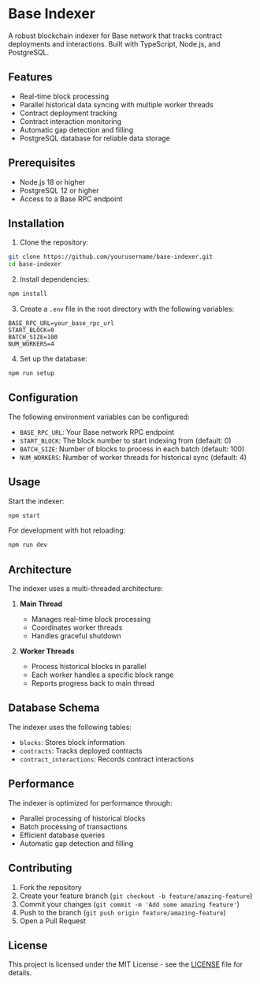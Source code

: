 # Base Indexer

A robust blockchain indexer for Base network that tracks contract deployments and interactions. Built with TypeScript, Node.js, and PostgreSQL.

## Features

- Real-time block processing
- Parallel historical data syncing with multiple worker threads
- Contract deployment tracking
- Contract interaction monitoring
- Automatic gap detection and filling
- PostgreSQL database for reliable data storage

## Prerequisites

- Node.js 18 or higher
- PostgreSQL 12 or higher
- Access to a Base RPC endpoint

## Installation

1. Clone the repository:
```bash
git clone https://github.com/yourusername/base-indexer.git
cd base-indexer
```

2. Install dependencies:
```bash
npm install
```

3. Create a `.env` file in the root directory with the following variables:
```env
BASE_RPC_URL=your_base_rpc_url
START_BLOCK=0
BATCH_SIZE=100
NUM_WORKERS=4
```

4. Set up the database:
```bash
npm run setup
```

## Configuration

The following environment variables can be configured:

- `BASE_RPC_URL`: Your Base network RPC endpoint
- `START_BLOCK`: The block number to start indexing from (default: 0)
- `BATCH_SIZE`: Number of blocks to process in each batch (default: 100)
- `NUM_WORKERS`: Number of worker threads for historical sync (default: 4)

## Usage

Start the indexer:
```bash
npm start
```

For development with hot reloading:
```bash
npm run dev
```

## Architecture

The indexer uses a multi-threaded architecture:

1. **Main Thread**
   - Manages real-time block processing
   - Coordinates worker threads
   - Handles graceful shutdown

2. **Worker Threads**
   - Process historical blocks in parallel
   - Each worker handles a specific block range
   - Reports progress back to main thread

## Database Schema

The indexer uses the following tables:

- `blocks`: Stores block information
- `contracts`: Tracks deployed contracts
- `contract_interactions`: Records contract interactions

## Performance

The indexer is optimized for performance through:

- Parallel processing of historical blocks
- Batch processing of transactions
- Efficient database queries
- Automatic gap detection and filling

## Contributing

1. Fork the repository
2. Create your feature branch (`git checkout -b feature/amazing-feature`)
3. Commit your changes (`git commit -m 'Add some amazing feature'`)
4. Push to the branch (`git push origin feature/amazing-feature`)
5. Open a Pull Request

## License

This project is licensed under the MIT License - see the [LICENSE](LICENSE) file for details.
